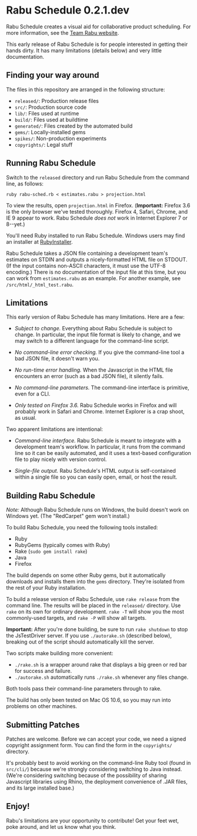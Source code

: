 Rabu Schedule 0.2.1.dev
===================

Rabu Schedule creates a visual aid for collaborative product scheduling. For more information, see the [Team Rabu website](http://www.teamrabu.com).

This early release of Rabu Schedule is for people interested in getting their hands dirty. It has many limitations (details below) and very little documentation.


Finding your way around
-----------------------

The files in this repository are arranged in the following structure:

- `released/`: Production release files
- `src/`: Production source code
- `lib/`: Files used at runtime
- `build/`: Files used at buildtime
- `generated/`: Files created by the automated build
- `gems/`: Locally-installed gems
- `spikes/`: Non-production experiments
- `copyrights/`: Legal stuff


Running Rabu Schedule
---------------------

Switch to the `released` directory and run Rabu Schedule from the command line, as follows:

	ruby rabu-sched.rb < estimates.rabu > projection.html

To view the results, open `projection.html` in Firefox. (**Important:** Firefox 3.6 is the only browser we've tested thoroughly. Firefox 4, Safari, Chrome, and IE 9 appear to work. Rabu Schedule *does not* work in Internet Explorer 7 or 8--yet.)

You'll need Ruby installed to run Rabu Schedule. Windows users may find an installer at [RubyInstaller](http://rubyinstaller.org/downloads/). 

Rabu Schedule takes a JSON file containing a development team's estimates on STDIN and outputs a nicely-formatted HTML file on STDOUT. (If the input contains non-ASCII characters, it must use the UTF-8 encoding.) There is no documentation of the input file at this time, but you can work from `estimates.rabu` as an example. For another example, see `/src/html/_html_test.rabu`.


Limitations
-----------

This early version of Rabu Schedule has many limitations. Here are a few:

- *Subject to change.* Everything about Rabu Schedule is subject to change. In particular, the input file format is likely to change, and we may switch to a different language for the command-line script.

- *No command-line error checking.* If you give the command-line tool a bad JSON file, it doesn't warn you.

- *No run-time error handling.* When the Javascript in the HTML file encounters an error (such as a bad JSON file), it silently fails.

- *No command-line parameters.* The command-line interface is primitive, even for a CLI.

- *Only tested on Firefox 3.6.* Rabu Schedule works in Firefox and will probably work in Safari and Chrome. Internet Explorer is a crap shoot, as usual.

Two apparent limitations are intentional:

- *Command-line interface.* Rabu Schedule is meant to integrate with a development team's workflow. In particular, it runs from the command line so it can be easily automated, and it uses a text-based configuration file to play nicely with version control.

- *Single-file output.* Rabu Schedule's HTML output is self-contained within a single file so you can easily open, email, or host the result.


Building Rabu Schedule
----------------------

*Note:* Although Rabu Schedule runs on Windows, the build doesn't work on Windows yet. (The "RedCarpet" gem won't install.)

To build Rabu Schedule, you need the following tools installed:

* Ruby
* RubyGems (typically comes with Ruby)
* Rake (`sudo gem install rake`)
* Java
* Firefox

The build depends on some other Ruby gems, but it automatically downloads and installs them into the `gems` directory. They're isolated from the rest of your Ruby installation.

To build a release version of Rabu Schedule, use `rake release` from the command line. The results will be placed in the `released/` directory. Use `rake` on its own for ordinary development. `rake -T` will show you the most commonly-used targets, and `rake -P` will show all targets.

**Important:** After you're done building, be sure to run `rake shutdown` to stop the JsTestDriver server. If you use `./autorake.sh` (described below), breaking out of the script should automatically kill the server.

Two scripts make building more convenient:

- `./rake.sh` is a wrapper around rake that displays a big green or red bar for success and failure.
- `./autorake.sh` automatically runs `./rake.sh` whenever any files change.

Both tools pass their command-line parameters through to rake.

The build has only been tested on Mac OS 10.6, so you may run into problems on other machines.


Submitting Patches
------------------

Patches are welcome. Before we can accept your code, we need a signed copyright assignment form. You can find the form in the `copyrights/` directory.

It's probably best to avoid working on the command-line Ruby tool (found in `src/cli/`) because we're strongly considering switching to Java instead. (We're considering switching because of the possibility of sharing Javascript libraries using Rhino, the deployment convenience of .JAR files, and its large installed base.)


Enjoy!
------

Rabu's limitations are your opportunity to contribute! Get your feet wet, poke around, and let us know what you think.
